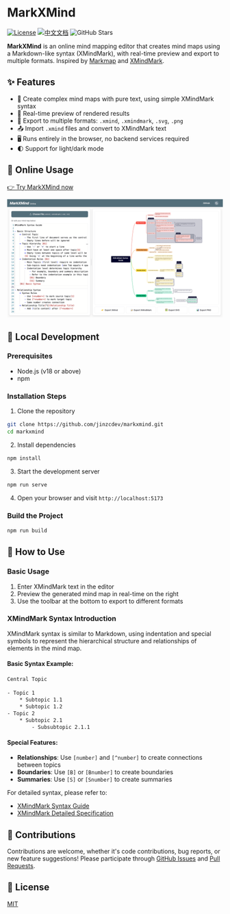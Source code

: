 # MarkXMind

[![License](https://img.shields.io/github/license/jinzcdev/markxmind.svg)](https://github.com/jinzcdev/markxmind/blob/main/LICENSE)
[![中文文档](https://img.shields.io/badge/中文文档-点击查看-blue)](README_zh-CN.md)
![GitHub Stars](https://img.shields.io/github/stars/jinzcdev/markxmind?style=social)

**MarkXMind** is an online mind mapping editor that creates mind maps using a Markdown-like syntax (XMindMark), with real-time preview and export to multiple formats. Inspired by [Markmap](https://github.com/markmap/markmap) and [XMindMark](https://github.com/xmindltd/xmindmark).

## ✨ Features

- 🚀 Create complex mind maps with pure text, using simple XMindMark syntax
- 👀 Real-time preview of rendered results
- 💾 Export to multiple formats: `.xmind`, `.xmindmark`, `.svg`, `.png`
- 📤 Import `.xmind` files and convert to XMindMark text
- 🖥️ Runs entirely in the browser, no backend services required
- 🌓 Support for light/dark mode

## 🔗 Online Usage

[👉 Try MarkXMind now](https://jinzcdev.github.io/markxmind/)

![MarkXMind Preview](./docs/preview.png)

## 🚀 Local Development

### Prerequisites

- Node.js (v18 or above)
- npm

### Installation Steps

1. Clone the repository

```bash
git clone https://github.com/jinzcdev/markxmind.git
cd markxmind
```

2. Install dependencies

```bash
npm install
```

3. Start the development server

```bash
npm run serve
```

4. Open your browser and visit `http://localhost:5173`

### Build the Project

```bash
npm run build
```

## 📝 How to Use

### Basic Usage

1. Enter XMindMark text in the editor
2. Preview the generated mind map in real-time on the right
3. Use the toolbar at the bottom to export to different formats

### XMindMark Syntax Introduction

XMindMark syntax is similar to Markdown, using indentation and special symbols to represent the hierarchical structure and relationships of elements in the mind map.

#### Basic Syntax Example:

```
Central Topic

- Topic 1
    * Subtopic 1.1
    * Subtopic 1.2
- Topic 2
    * Subtopic 2.1
        - Subsubtopic 2.1.1
```

#### Special Features:

- **Relationships**: Use `[number]` and `[^number]` to create connections between topics
- **Boundaries**: Use `[B]` or `[Bnumber]` to create boundaries
- **Summaries**: Use `[S]` or `[Snumber]` to create summaries

For detailed syntax, please refer to:

- [XMindMark Syntax Guide](./docs/xmindmark-syntax.md)
- [XMindMark Detailed Specification](./docs/specification.md)

## 🤝 Contributions

Contributions are welcome, whether it's code contributions, bug reports, or new feature suggestions! Please participate through [GitHub Issues](https://github.com/jinzcdev/markxmind/issues) and [Pull Requests](https://github.com/jinzcdev/markxmind/pulls).

## 📄 License

[MIT](LICENSE)
